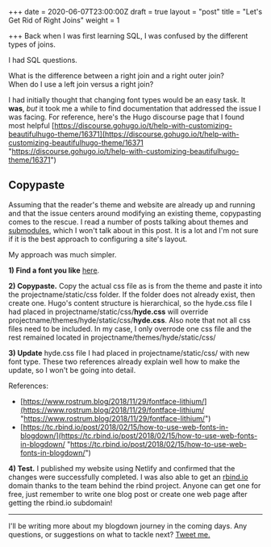 +++
date = 2020-06-07T23:00:00Z
draft = true
layout = "post"
title = "Let's Get Rid of Right Joins"
weight = 1

+++
Back when I was first learning SQL, I was confused by the different types of joins.

I had SQL questions.

<div class="message"> What is the difference between a right join and a right outer join? </div>

<div class="message"> When do I use a left join versus a right join? </div>

I had initially thought that changing font types would be an easy task. It **was**, _but_ it took me a while to find documentation that addressed the issue I was facing. For reference, here's the Hugo discourse page that I found most helpful [https://discourse.gohugo.io/t/help-with-customizing-beautifulhugo-theme/16371](https://discourse.gohugo.io/t/help-with-customizing-beautifulhugo-theme/16371 "https://discourse.gohugo.io/t/help-with-customizing-beautifulhugo-theme/16371")

## Copypaste

Assuming that the reader's theme and website are already up and running and that the issue centers around modifying an existing theme, copypasting comes to the rescue. I read a number of posts talking about themes and [submodules](https://git-scm.com/book/en/v2/Git-Tools-Submodules), which I won't talk about in this post. It is a lot and I'm not sure if it is the best approach to configuring a site's layout.

My approach was much simpler.

**1) Find a font you like** [here](https://fonts.google.com/).

**2) Copypaste.** Copy the actual css file as is from the theme and paste it into the projectname/static/css folder. If the folder does not already exist, then create one. Hugo's content structure is hierarchical, so the hyde.css file I had placed in projectname/static/css/**hyde.css** will override projectname/themes/hyde/static/css/**hyde.css**. Also note that not all css files need to be included. In my case, I only overrode one css file and the rest remained located in projectname/themes/hyde/static/css/

**3) Update** hyde.css file I had placed in projectname/static/css/ with new font type. These two references already explain well how to make the update, so I won't be going into detail.

References:

* [https://www.rostrum.blog/2018/11/29/fontface-lithium/](https://www.rostrum.blog/2018/11/29/fontface-lithium/ "https://www.rostrum.blog/2018/11/29/fontface-lithium/")
* [https://tc.rbind.io/post/2018/02/15/how-to-use-web-fonts-in-blogdown/](https://tc.rbind.io/post/2018/02/15/how-to-use-web-fonts-in-blogdown/ "https://tc.rbind.io/post/2018/02/15/how-to-use-web-fonts-in-blogdown/")

**4) Test.** I published my website using Netlify and confirmed that the changes were successfully completed. I was also able to get an [rbind.io](https://github.com/rbind/support/issues "rbind.io") domain thanks to the team behind the rbind project. Anyone can get one for free, just remember to write one blog post or create one web page after getting the rbind.io subdomain!

***

I'll be writing more about my blogdown journey in the coming days. Any questions, or suggestions on what to tackle next? <a href="https://twitter.com/gabegarcia15">Tweet me. </a>
